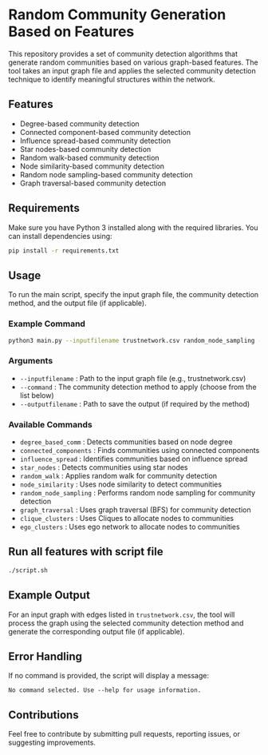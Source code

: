 # Random Community Generation Based on Features

This repository provides a set of community detection algorithms that generate random communities based on various graph-based features. The tool takes an input graph file and applies the selected community detection technique to identify meaningful structures within the network.

## Features
- Degree-based community detection
- Connected component-based community detection
- Influence spread-based community detection
- Star nodes-based community detection
- Random walk-based community detection
- Node similarity-based community detection
- Random node sampling-based community detection
- Graph traversal-based community detection

## Requirements
Make sure you have Python 3 installed along with the required libraries. You can install dependencies using:
```bash
pip install -r requirements.txt
```

## Usage
To run the main script, specify the input graph file, the community detection method, and the output file (if applicable).

### Example Command
```bash
python3 main.py --inputfilename trustnetwork.csv random_node_sampling --outputfilename output_degree.csv
```

### Arguments
- `--inputfilename` : Path to the input graph file (e.g., trustnetwork.csv)
- `--command` : The community detection method to apply (choose from the list below)
- `--outputfilename` : Path to save the output (if required by the method)

### Available Commands
- `degree_based_comm` : Detects communities based on node degree
- `connected_components` : Finds communities using connected components
- `influence_spread` : Identifies communities based on influence spread
- `star_nodes` : Detects communities using star nodes
- `random_walk` : Applies random walk for community detection
- `node_similarity` : Uses node similarity to detect communities
- `random_node_sampling` : Performs random node sampling for community detection
- `graph_traversal` : Uses graph traversal (BFS) for community detection
- `clique_clusters` : Uses Cliques to allocate nodes to communities
- `ego_clusters` : Uses ego network to allocate nodes to communities

## Run all features with script file
```bash
./script.sh
```
## Example Output
For an input graph with edges listed in `trustnetwork.csv`, the tool will process the graph using the selected community detection method and generate the corresponding output file (if applicable).

## Error Handling
If no command is provided, the script will display a message:
```plaintext
No command selected. Use --help for usage information.
```

## Contributions
Feel free to contribute by submitting pull requests, reporting issues, or suggesting improvements.



